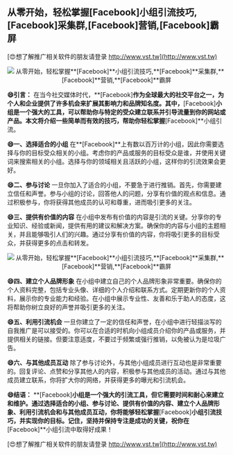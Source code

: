 ## **从零开始，轻松掌握**[Facebook]**小组引流技巧,**[Facebook]**采集群,**[Facebook]**营销,**[Facebook]**霸屏**

[😍想了解推广相关软件的朋友请登录 http://www.vst.tw](http://www.vst.tw)

 <center><img src="https://vst.tw/MP4/tuiguang/png/7.png" alt="从零开始，轻松掌握**[Facebook]**小组引流技巧,**[Facebook]**采集群,**[Facebook]**营销,**[Facebook]**霸屏"></center>

**😄引言：**
在当今社交媒体时代，**[Facebook]**作为全球最大的社交平台之一，为个人和企业提供了许多机会来扩展其影响力和品牌知名度。其中，**[Facebook]**小组是一个强大的工具，可以帮助你与特定的受众建立联系并引导流量到你的网站或产品。本文将介绍一些简单而有效的技巧，帮助你轻松掌握**[Facebook]**小组引流。

**😄一、选择适合的小组**
在**[Facebook]**上有数以百万计的小组，因此你需要选择与你的目标受众相关的小组。考虑你的产品或服务的目标受众是谁，并使用关键词来搜索相关的小组。选择与你的领域相关且活跃的小组，这样你的引流效果会更好。

**😄二、参与讨论**
一旦你加入了适合的小组，不要急于进行推销。首先，你需要建立信任和声誉。参与小组的讨论，回答他人的问题，分享有价值的观点和信息。通过积极参与，你将获得其他成员的认可和尊重，进而吸引更多的关注。

**😄三、提供有价值的内容**
在小组中发布有价值的内容是引流的关键。分享你的专业知识、经验或新闻，提供有用的建议和解决方案。确保你的内容与小组的主题相关，并且能够吸引人们的兴趣。通过分享有价值的内容，你将吸引更多的目标受众，并获得更多的点击和转发。

 <center><img src="https://vst.tw/MP4/tuiguang/png/1.png" alt="从零开始，轻松掌握**[Facebook]**小组引流技巧,**[Facebook]**采集群,**[Facebook]**营销,**[Facebook]**霸屏"></center>

**😄四、建立个人品牌形象**
在小组中建立自己的个人品牌形象非常重要。确保你的个人资料完整，包括专业头像、详细的个人介绍和联系方式。定期更新你的个人资料，展示你的专业能力和经验。在小组中展示专业性、友善和乐于助人的态度，这将帮助你树立良好的声誉并吸引更多的关注。

**😄五、利用引流机会**
一旦你建立了一定的信任和声誉，在小组中进行轻描淡写的自我推广是可以接受的。你可以在合适的时机向小组成员介绍你的产品或服务，并提供相关的链接。但要注意适度，不要过于频繁或强行推销，以免被认为是垃圾广告。

**😄六、与其他成员互动**
除了参与讨论外，与其他小组成员进行互动也是非常重要的。回复评论、点赞和分享其他人的内容，积极参与其他成员的活动。通过与其他成员建立联系，你将扩大你的网络，并获得更多的曝光和引流机会。

**😄结语：**
**[Facebook]**小组是一个强大的引流工具，但它需要时间和耐心来建立和维护。通过选择适合的小组、参与讨论、提供有价值的内容、建立个人品牌形象、利用引流机会和与其他成员互动，你将能够轻松掌握**[Facebook]**小组引流技巧，并实现你的目标。记住，坚持并保持专注是成功的关键，祝你在**[Facebook]**小组引流中取得好成果！

[😍想了解推广相关软件的朋友请登录 http://www.vst.tw](http://www.vst.tw)



